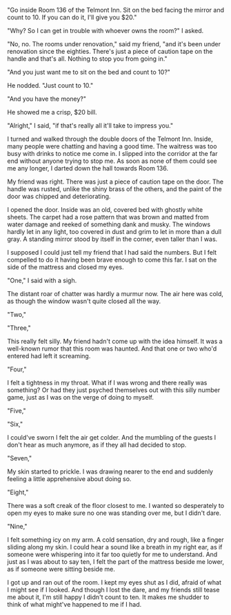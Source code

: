 "Go inside Room 136 of the Telmont Inn. Sit on the bed facing the mirror and count to 10. If you can do it, I'll give you $20."

"Why? So I can get in trouble with whoever owns the room?" I asked.

"No, no. The rooms under renovation," said my friend, "and it's been under renovation since the eighties. There's just a piece of caution tape on the handle and that's all. Nothing to stop you from going in."

"And you just want me to sit on the bed and count to 10?"

He nodded. "Just count to 10."

"And you have the money?"

He showed me a crisp, $20 bill.

"Alright," I said, "if that's really all it'll take to impress you."

I turned and walked through the double doors of the Telmont Inn. Inside, many people were chatting and having a good time. The waitress was too busy with drinks to notice me come in. I slipped into the corridor at the far end without anyone trying to stop me. As soon as none of them could see me any longer, I darted down the hall towards Room 136.

My friend was right. There was just a piece of caution tape on the door. The handle was rusted, unlike the shiny brass of the others, and the paint of the door was chipped and deteriorating.

I opened the door. Inside was an old, covered bed with ghostly white sheets. The carpet had a rose pattern that was brown and matted from water damage and reeked of something dank and musky. The windows hardly let in any light, too covered in dust and grim to let in more than a dull gray. A standing mirror stood by itself in the corner, even taller than I was.

I supposed I could just tell my friend that I had said the numbers. But I felt compelled to do it having been brave enough to come this far. I sat on the side of the mattress and closed my eyes.

"One," I said with a sigh.

The distant roar of chatter was hardly a murmur now. The air here was cold, as though the window wasn't quite closed all the way.

"Two,"

"Three,"

This really felt silly. My friend hadn't come up with the idea himself. It was a well-known rumor that this room was haunted. And that one or two who'd entered had left it screaming.

"Four,"

I felt a tightness in my throat. What if I was wrong and there really was something? Or had they just psyched themselves out with this silly number game, just as I was on the verge of doing to myself.

"Five,"

"Six,"

I could've sworn I felt the air get colder. And the mumbling of the guests I don't hear as much anymore, as if they all had decided to stop.

"Seven,"

My skin started to prickle. I was drawing nearer to the end and suddenly feeling a little apprehensive about doing so.

"Eight,"

There was a soft creak of the floor closest to me. I wanted so desperately to open my eyes to make sure no one was standing over me, but I didn't dare.

"Nine,"

I felt something icy on my arm. A cold sensation, dry and rough, like a finger sliding along my skin. I could hear a sound like a breath in my right ear, as if someone were whispering into it far too quietly for me to understand. And just as I was about to say ten, I felt the part of the mattress beside me lower, as if someone were sitting beside me.

I got up and ran out of the room. I kept my eyes shut as I did, afraid of what I might see if I looked. And though I lost the dare, and my friends still tease me about it, I'm still happy I didn't count to ten. It makes me shudder to think of what might've happened to me if I had.